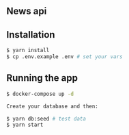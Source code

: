 ## News api

## Installation

```bash
$ yarn install
$ cp .env.example .env # set your vars
```

## Running the app

```bash
$ docker-compose up -d

Create your database and then:

$ yarn db:seed # test data
$ yarn start
```
